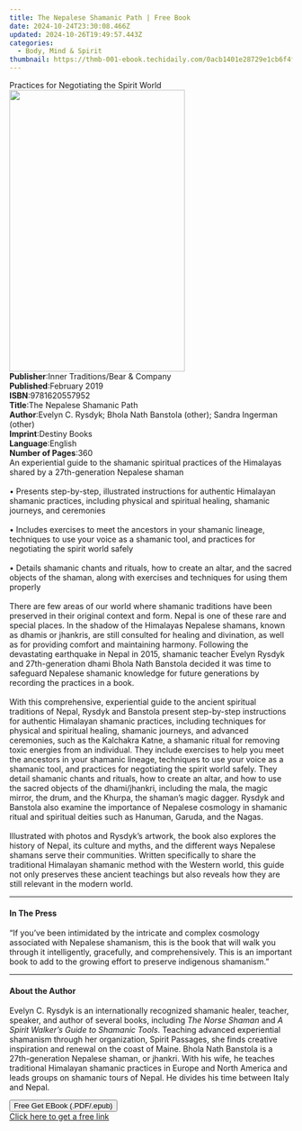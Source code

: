 ```yaml
---
title: The Nepalese Shamanic Path | Free Book
date: 2024-10-24T23:30:08.466Z
updated: 2024-10-26T19:49:57.443Z
categories:
  - Body, Mind & Spirit
thumbnail: https://thmb-001-ebook.techidaily.com/0acb1401e28729e1cb6f4fdf74845fba2496dfe3b8646b63f3327e604c7c0f71.jpg
---
```

<main id="book-container">
  <div class="flex flex-col">
    <div class="book-brief flex-1 py-6 px-4 sm:p-6 md:py-10 md:px-8">
      <!-- brief-->
      <div class="book-brief-main">
        Practices for Negotiating the Spirit World
      </div>
    </div>
    <div
      class="book-meta-info flex-1 grid gap-4 col-start-1 col-end-3 row-start-1 sm:mb-6 sm:grid-cols-4 lg:gap-6 lg:col-start-2 lg:row-end-6 lg:row-span-6 lg:mb-0"
    >
      <div
        class="book-meta-info-left place-content-center mt-4 p-4 text-sm leading-6 col-start-2 col-span-2 dark:text-slate-400"
      >
        <img
          class="w-full h-500 object-cover rounded-lg sm:h-255 sm:col-span-2 lg:col-span-full"
          src="https://img-001-ebook.techidaily.com/28366b2800795454d301abebe7d771f26d2e88e5e0e734ff1990382e76745aec.jpg"
          alt=""
          width="312"
          height="500"
        />
      </div>
      <div
        class="book-meta-info-right mt-2 col-start-1 row-start-2 col-span-3 self-center"
      >
        <!-- meta data  -->
        <div class="flex flex-col px-4 md:px-8">
          <div class="flex-1">
            <strong>Publisher</strong>:<span class="px-2"
              >Inner Traditions/Bear &amp; Company</span
            >
          </div>
          <div class="flex-1">
            <strong>Published</strong>:<span class="px-2">February 2019</span>
          </div>
          <div class="flex-1">
            <strong>ISBN</strong>:<span class="px-2">9781620557952</span>
          </div>
          <div class="flex-1">
            <strong>Title</strong>:<span class="px-2"
              >The Nepalese Shamanic Path</span
            >
          </div>
          <div class="flex-1">
            <strong>Author</strong>:<span class="px-2"
              >Evelyn C. Rysdyk; Bhola Nath Banstola (other); Sandra Ingerman
              (other)</span
            >
          </div>
          <div class="flex-1">
            <strong>Imprint</strong>:<span class="px-2">Destiny Books</span>
          </div>
          <div class="flex-1">
            <strong>Language</strong>:<span class="px-2">English</span>
          </div>
          <div class="flex-1">
            <strong>Number of Pages</strong>:<span class="px-2">360</span>
          </div>
        </div>
      </div>
    </div>
    <div class="book-description flex-1 py-6 px-4 sm:p-6 md:py-10 md:px-8">
      <div class="book-description-main">
        <div accordion-content="" id="description">
          An experiential guide to the shamanic spiritual practices of the
          Himalayas shared by a 27th-generation Nepalese shaman <br /><br />•
          Presents step-by-step, illustrated instructions for authentic
          Himalayan shamanic practices, including physical and spiritual
          healing, shamanic journeys, and ceremonies <br /><br />• Includes
          exercises to meet the ancestors in your shamanic lineage, techniques
          to use your voice as a shamanic tool, and practices for negotiating
          the spirit world safely <br /><br />• Details shamanic chants and
          rituals, how to create an altar, and the sacred objects of the shaman,
          along with exercises and techniques for using them properly
          <br /><br />There are few areas of our world where shamanic traditions
          have been preserved in their original context and form. Nepal is one
          of these rare and special places. In the shadow of the Himalayas
          Nepalese shamans, known as dhamis or jhankris, are still consulted for
          healing and divination, as well as for providing comfort and
          maintaining harmony. Following the devastating earthquake in Nepal in
          2015, shamanic teacher Evelyn Rysdyk and 27th-generation dhami Bhola
          Nath Banstola decided it was time to safeguard Nepalese shamanic
          knowledge for future generations by recording the practices in a book.
          <br /><br />With this comprehensive, experiential guide to the ancient
          spiritual traditions of Nepal, Rysdyk and Banstola present
          step-by-step instructions for authentic Himalayan shamanic practices,
          including techniques for physical and spiritual healing, shamanic
          journeys, and advanced ceremonies, such as the Kalchakra Katne, a
          shamanic ritual for removing toxic energies from an individual. They
          include exercises to help you meet the ancestors in your shamanic
          lineage, techniques to use your voice as a shamanic tool, and
          practices for negotiating the spirit world safely. They detail
          shamanic chants and rituals, how to create an altar, and how to use
          the sacred objects of the dhami/jhankri, including the mala, the magic
          mirror, the drum, and the Khurpa, the shaman’s magic dagger. Rysdyk
          and Banstola also examine the importance of Nepalese cosmology in
          shamanic ritual and spiritual deities such as Hanuman, Garuda, and the
          Nagas. <br /><br />Illustrated with photos and Rysdyk’s artwork, the
          book also explores the history of Nepal, its culture and myths, and
          the different ways Nepalese shamans serve their communities. Written
          specifically to share the traditional Himalayan shamanic method with
          the Western world, this guide not only preserves these ancient
          teachings but also reveals how they are still relevant in the modern
          world.
        </div>
        <div class="accordion-fader"></div>
      </div>
    </div>
    <div class="book-excerpts flex-1 py-6 px-4 sm:p-6 md:py-10 md:px-8">
      <!-- excerpts-->
      <div class="book-excerpts-main">
        <hr />
        <h4 class="placeholder placeholder-heading">
          <span>In The Press</span>
        </h4>
        <p>
          “If you’ve been intimidated by the intricate and complex cosmology
          associated with Nepalese shamanism, this is the book that will walk
          you through it intelligently, gracefully, and comprehensively. This is
          an important book to add to the growing effort to preserve indigenous
          shamanism.”
        </p>
      </div>
    </div>
    <div class="book-about-author flex-1 py-6 px-4 sm:p-6 md:py-10 md:px-8">
      <!-- about author-->
      <div class="book-main-author-main">
        <hr />
        <h4 class="placeholder placeholder-heading">
          <span>About the Author</span>
        </h4>
        <p>
          Evelyn C. Rysdyk is an internationally recognized shamanic healer,
          teacher, speaker, and author of several books, including
          <i>The Norse Shaman</i> and
          <i>A Spirit Walker’s Guide to Shamanic Tools</i>. Teaching advanced
          experiential shamanism through her organization, Spirit Passages, she
          finds creative inspiration and renewal on the coast of Maine. Bhola
          Nath Banstola is a 27th-generation Nepalese shaman, or jhankri. With
          his wife, he teaches traditional Himalayan shamanic practices in
          Europe and North America and leads groups on shamanic tours of Nepal.
          He divides his time between Italy and Nepal.
        </p>
      </div>
    </div>
    <div class="book-free-get flex-1 py-6 px-4 sm:p-6 md:py-10 md:px-8">
      <button
        id="btn-free-get"
        class="bg-blue-500 hover:bg-blue-700 text-white font-bold py-2 px-4 rounded"
      >
        Free Get EBook (.PDF/.epub)
      </button>
      <div id="countdown-display" class="px-2 text-lg mt-2"></div>
      <a
        id="free-link"
        class="hidden bg-blue-500 hover:bg-blue-700 text-white font-bold py-2 px-4 rounded"
        href="https://www.ebooks.com/en-us/book/96164933/the-nepalese-shamanic-path/evelyn-c-rysdyk/"
        target="_blank"
        >Click here to get a free link</a
      >
    </div>
    <script>
      let countdownTime = 0;
      let countdownInterval = null;
      document
        .getElementById('btn-free-get')
        .addEventListener('click', startCountdown);
      function startCountdown() {
        countdownTime = new Date().getTime() + 60000 * 3;
        countdownInterval = setInterval(updateCountdown, 1000);
        document.getElementById('btn-free-get').disabled = true;
        document
          .getElementById('btn-free-get')
          .classList.add('bg-gray-500', 'cursor-not-allowed');
      }
      function updateCountdown() {
        let currentTime = new Date().getTime();
        let timeLeft = countdownTime - currentTime;
        let secondsLeft = Math.floor(timeLeft / 1000);
        document.getElementById('countdown-display').innerHTML =
          `Remaining time: ${secondsLeft} seconds.`;
        if (secondsLeft <= 0) {
          clearInterval(countdownInterval);
          document.getElementById('btn-free-get').classList.add('hidden');
          document.getElementById('free-link').classList.remove('hidden');
          document.getElementById('countdown-display').innerHTML = '';
        }
      }
    </script>
  </div>
</main>

<ins class="adsbygoogle"
      style="display:block"
      data-ad-client="ca-pub-7571918770474297"
      data-ad-slot="8358498916"
      data-ad-format="auto"
      data-full-width-responsive="true"></ins>
    